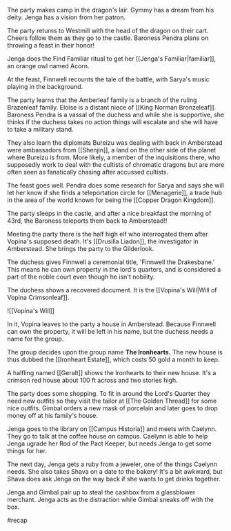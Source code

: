 The party makes camp in the dragon's lair. Gymmy has a dream from his deity. Jenga has a vision from her patron. 

The party returns to Westmill with the head of the dragon on their cart. Cheers follow them as they go to the castle. Baroness Pendra plans on throwing a feast in their honor!

Jenga does the Find Familiar ritual to get her [[Jenga's Familiar|familiar]], an orange owl named Acorn.

At the feast, Finnwell recounts the tale of the battle, with Sarya's music playing in the background.

The party learns that the Amberleaf family is a branch of the ruling Brazenleaf family. Eloise is a distant niece of [[King Norman Bronzeleaf]]. Baroness Pendra is a vassal of the duchess and while she is supportive, she thinks if the duchess takes no action things will escalate and she will have to take a military stand.

They also learn the diplomats Bureizu was dealing with back in Amberstead were ambassadors from [[Shenjin]], a land on the other side of the planet where Bureizu is from. More likely, a member of the inquisitions there, who supposedly work to deal with the cultists of chromatic dragons but are more often seen as fanatically chasing after accussed cultists.

The feast goes well. Pendra does some research for Sarya and says she will let her know if she finds a teleportation circle for [[Menagerie]], a trade hub in the area of the world known for being the [[Copper Dragon Kingdom]].

The party sleeps in the castle, and after a nice breakfast the morning of 43rd, the Baroness teleports them back to Amberstead!!

Meeting the party there is the half high elf who interrogated them after Vopina's supposed death. It's [[Drusilla Liadon]], the investigator in Amberstead. She brings the party to the Gilderlook.

The duchess gives Finnwell a ceremonial title, 'Finnwell the Drakesbane.' This means he can own property in the lord's quarters, and is considered a part of the noble court even though he isn't nobility.

The duchess shows a recovered document. It is the [[Vopina's Will|Will of Vopina Crimsonleaf]]. 

![[Vopina's Will]]

In it, Vopina leaves to the party a house in Amberstead. Because Finnwell can own the property, it will be left in his name, but the duchess needs a name for the group.

The group decides upon the group name __The Ironhearts.__ The new house is thus dubbed the [[Ironheart Estate]], which costs 50 gold a month to keep.

A halfling named [[Geralt]] shows the Ironhearts to their new house. It's a crimson red house about 100 ft across and two stories high. 

The party does some shopping. To fit in around the Lord's Quarter they need new outfits so they visit the tailor at [[The Golden Thread]] for some nice outfits. Gimbal orders a new mask of porcelain and later goes to drop money off at his family's house.

Jenga goes to the library on [[Campus Historia]] and meets with Caelynn. They go to talk at the coffee house on campus. Caelynn is able to help Jenga ugrade her Rod of the Pact Keeper, but needs Jenga to get some things for her.

The next day, Jenga gets a ruby from a jeweler, one of the things Caelynn needs. She also takes Shava on a date to the bakery! It's a bit awkward, but Shava does ask Jenga on the way back if she wants to get drinks together.

Jenga and Gimbal pair up to steal the cashbox from a glassblower merchant. Jenga acts as the distraction while Gimbal sneaks off with the box.

#recap